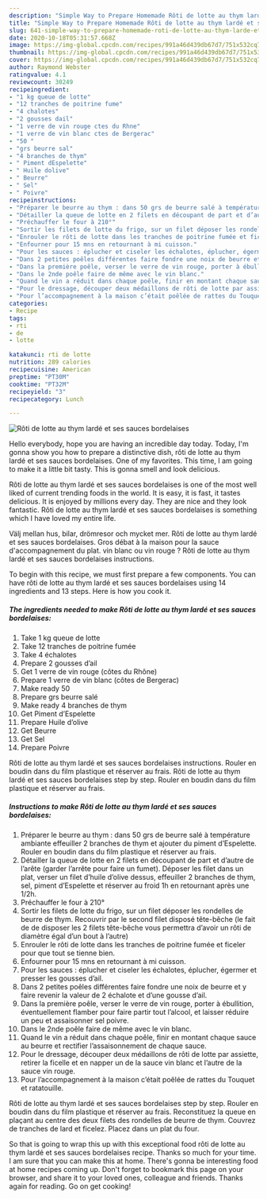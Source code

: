```yaml
---
description: "Simple Way to Prepare Homemade Rôti de lotte au thym lardé et ses sauces bordelaises"
title: "Simple Way to Prepare Homemade Rôti de lotte au thym lardé et ses sauces bordelaises"
slug: 641-simple-way-to-prepare-homemade-roti-de-lotte-au-thym-larde-et-ses-sauces-bordelaises
date: 2020-10-18T05:31:57.668Z
image: https://img-global.cpcdn.com/recipes/991a46d439db67d7/751x532cq70/roti-de-lotte-au-thym-larde-et-ses-sauces-bordelaises-photo-principale-de-la-recette.jpg
thumbnail: https://img-global.cpcdn.com/recipes/991a46d439db67d7/751x532cq70/roti-de-lotte-au-thym-larde-et-ses-sauces-bordelaises-photo-principale-de-la-recette.jpg
cover: https://img-global.cpcdn.com/recipes/991a46d439db67d7/751x532cq70/roti-de-lotte-au-thym-larde-et-ses-sauces-bordelaises-photo-principale-de-la-recette.jpg
author: Raymond Webster
ratingvalue: 4.1
reviewcount: 30249
recipeingredient:
- "1 kg queue de lotte"
- "12 tranches de poitrine fume"
- "4 chalotes"
- "2 gousses dail"
- "1 verre de vin rouge ctes du Rhne"
- "1 verre de vin blanc ctes de Bergerac"
- "50 "
- "grs beurre sal"
- "4 branches de thym"
- " Piment dEspelette"
- " Huile dolive"
- " Beurre"
- " Sel"
- " Poivre"
recipeinstructions:
- "Préparer le beurre au thym : dans 50 grs de beurre salé à température ambiante effeuiller 2 branches de thym et ajouter du piment d’Espelette. Rouler en boudin dans du film plastique et réserver au frais."
- "Détailler la queue de lotte en 2 filets en découpant de part et d’autre de l’arête (garder l’arrête pour faire un fumet). Déposer les filet dans un plat, verser un filet d’huile d’olive dessus, effeuiller 2 branches de thym, sel, piment d’Espelette et réserver au froid 1h en retournant après une 1/2h."
- "Préchauffer le four à 210°"
- "Sortir les filets de lotte du frigo, sur un filet déposer les rondelles de beurre de thym. Recouvrir par le second filet disposé tête-bêche (le fait de de disposer les 2 filets tête-bêche vous permettra d’avoir un rôti de diamètre égal d’un bout à l’autre)"
- "Enrouler le rôti de lotte dans les tranches de poitrine fumée et ficeler pour que tout se tienne bien."
- "Enfourner pour 15 mns en retournant à mi cuisson."
- "Pour les sauces : éplucher et ciseler les échalotes, éplucher, égermer et presser les gousses d’ail."
- "Dans 2 petites poêles différentes faire fondre une noix de beurre et y faire revenir la valeur de 2 échalote et d’une gousse d’ail."
- "Dans la première poêle, verser le verre de vin rouge, porter à ébullition, éventuellement flamber pour faire partir tout l’alcool, et laisser réduire un peu et assaisonner sel poivre."
- "Dans le 2nde poêle faire de même avec le vin blanc."
- "Quand le vin a réduit dans chaque poêle, finir en montant chaque sauce au beurre et rectifier l’assaisonnement de chaque sauce."
- "Pour le dressage, découper deux médaillons de rôti de lotte par assiette, retirer la ficelle et en napper un de la sauce vin blanc et l’autre de la sauce vin rouge."
- "Pour l’accompagnement à la maison c’était poêlée de rattes du Touquet et ratatouille."
categories:
- Recipe
tags:
- rti
- de
- lotte

katakunci: rti de lotte 
nutrition: 289 calories
recipecuisine: American
preptime: "PT30M"
cooktime: "PT32M"
recipeyield: "3"
recipecategory: Lunch

---
```



![Rôti de lotte au thym lardé et ses sauces bordelaises](https://img-global.cpcdn.com/recipes/991a46d439db67d7/751x532cq70/roti-de-lotte-au-thym-larde-et-ses-sauces-bordelaises-photo-principale-de-la-recette.jpg)

Hello everybody, hope you are having an incredible day today. Today, I'm gonna show you how to prepare a distinctive dish, rôti de lotte au thym lardé et ses sauces bordelaises. One of my favorites. This time, I am going to make it a little bit tasty. This is gonna smell and look delicious.

Rôti de lotte au thym lardé et ses sauces bordelaises is one of the most well liked of current trending foods in the world. It is easy, it is fast, it tastes delicious. It is enjoyed by millions every day. They are nice and they look fantastic. Rôti de lotte au thym lardé et ses sauces bordelaises is something which I have loved my entire life.

Välj mellan hus, bilar, drömresor och mycket mer. Rôti de lotte au thym lardé et ses sauces bordelaises. Gros débat à la maison pour la sauce d&#39;accompagnement du plat. vin blanc ou vin rouge ? Rôti de lotte au thym lardé et ses sauces bordelaises instructions.


To begin with this recipe, we must first prepare a few components. You can have rôti de lotte au thym lardé et ses sauces bordelaises using 14 ingredients and 13 steps. Here is how you cook it.

<!--inarticleads1-->

##### The ingredients needed to make Rôti de lotte au thym lardé et ses sauces bordelaises:

1. Take 1 kg queue de lotte
1. Take 12 tranches de poitrine fumée
1. Take 4 échalotes
1. Prepare 2 gousses d’ail
1. Get 1 verre de vin rouge (côtes du Rhône)
1. Prepare 1 verre de vin blanc (côtes de Bergerac)
1. Make ready 50 
1. Prepare grs beurre salé
1. Make ready 4 branches de thym
1. Get  Piment d’Espelette
1. Prepare  Huile d’olive
1. Get  Beurre
1. Get  Sel
1. Prepare  Poivre


Rôti de lotte au thym lardé et ses sauces bordelaises instructions. Rouler en boudin dans du film plastique et réserver au frais. Rôti de lotte au thym lardé et ses sauces bordelaises step by step. Rouler en boudin dans du film plastique et réserver au frais. 

<!--inarticleads2-->

##### Instructions to make Rôti de lotte au thym lardé et ses sauces bordelaises:

1. Préparer le beurre au thym : dans 50 grs de beurre salé à température ambiante effeuiller 2 branches de thym et ajouter du piment d’Espelette. Rouler en boudin dans du film plastique et réserver au frais.
1. Détailler la queue de lotte en 2 filets en découpant de part et d’autre de l’arête (garder l’arrête pour faire un fumet). Déposer les filet dans un plat, verser un filet d’huile d’olive dessus, effeuiller 2 branches de thym, sel, piment d’Espelette et réserver au froid 1h en retournant après une 1/2h.
1. Préchauffer le four à 210°
1. Sortir les filets de lotte du frigo, sur un filet déposer les rondelles de beurre de thym. Recouvrir par le second filet disposé tête-bêche (le fait de de disposer les 2 filets tête-bêche vous permettra d’avoir un rôti de diamètre égal d’un bout à l’autre)
1. Enrouler le rôti de lotte dans les tranches de poitrine fumée et ficeler pour que tout se tienne bien.
1. Enfourner pour 15 mns en retournant à mi cuisson.
1. Pour les sauces : éplucher et ciseler les échalotes, éplucher, égermer et presser les gousses d’ail.
1. Dans 2 petites poêles différentes faire fondre une noix de beurre et y faire revenir la valeur de 2 échalote et d’une gousse d’ail.
1. Dans la première poêle, verser le verre de vin rouge, porter à ébullition, éventuellement flamber pour faire partir tout l’alcool, et laisser réduire un peu et assaisonner sel poivre.
1. Dans le 2nde poêle faire de même avec le vin blanc.
1. Quand le vin a réduit dans chaque poêle, finir en montant chaque sauce au beurre et rectifier l’assaisonnement de chaque sauce.
1. Pour le dressage, découper deux médaillons de rôti de lotte par assiette, retirer la ficelle et en napper un de la sauce vin blanc et l’autre de la sauce vin rouge.
1. Pour l’accompagnement à la maison c’était poêlée de rattes du Touquet et ratatouille.


Rôti de lotte au thym lardé et ses sauces bordelaises step by step. Rouler en boudin dans du film plastique et réserver au frais. Reconstituez la queue en plaçant au centre des deux filets des rondelles de beurre de thym. Couvrez de tranches de lard et ficelez. Placez dans un plat du four. 

So that is going to wrap this up with this exceptional food rôti de lotte au thym lardé et ses sauces bordelaises recipe. Thanks so much for your time. I am sure that you can make this at home. There's gonna be interesting food at home recipes coming up. Don't forget to bookmark this page on your browser, and share it to your loved ones, colleague and friends. Thanks again for reading. Go on get cooking!
